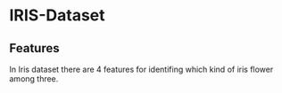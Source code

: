 # IRIS-Dataset

## Features

In Iris dataset there are 4 features for identifing which kind of iris flower among three.


